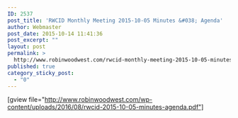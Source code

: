 ```yaml
---
ID: 2537
post_title: 'RWCID Monthly Meeting 2015-10-05 Minutes &#038; Agenda'
author: Webmaster
post_date: 2015-10-14 11:41:36
post_excerpt: ""
layout: post
permalink: >
  http://www.robinwoodwest.com/rwcid-monthly-meeting-2015-10-05-minutes-agenda/
published: true
category_sticky_post:
  - "0"
---
```

[gview file="http://www.robinwoodwest.com/wp-content/uploads/2016/08/rwcid-2015-10-05-minutes-agenda.pdf"]